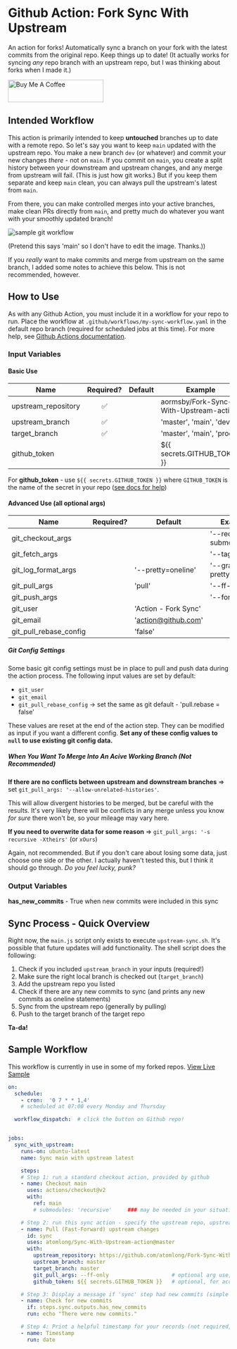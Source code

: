 # Github Action: Fork Sync With Upstream

An action for forks! Automatically sync a branch on your fork with the latest commits from the original repo. Keep things up to date! (It actually works for syncing *any* repo branch with an upstream repo, but I was thinking about forks when I made it.)

<a href="https://www.buymeacoffee.com/aormsby" target="_blank"><img src="https://cdn.buymeacoffee.com/buttons/default-green.png" alt="Buy Me A Coffee" style="height: 51px !important;width: 217px !important;" ></a>

## Intended Workflow

This action is primarily intended to keep **untouched** branches up to date with a remote repo. So let's say you want to keep `main` updated with the upstream repo. You make a new branch `dev` (or whatever) and commit your new changes *there* - not on `main`. If you commit on `main`, you create a split history between your downstream and upstream changes, and any merge from upstream will fail. (This is just how git works.) But if you keep them separate and keep `main` clean, you can always pull the upstream's latest from `main`.

From there, you can make controlled merges into your active branches, make clean PRs directly from `main`, and pretty much do whatever you want with your smoothly updated branch!

<img src="img/workflow.png" alt="sample git workflow">

(Pretend this says 'main' so I don't have to edit the image. Thanks.))

If you *really* want to make commits and merge from upstream on the same branch, I added some notes to achieve this below. This is not recommended, however.

## How to Use

As with any Github Action, you must include it in a workflow for your repo to run. Place the workflow at `.github/workflows/my-sync-workflow.yaml` in the default repo branch (required for scheduled jobs at this time). For more help, see [Github Actions documentation](https://docs.github.com/en/actions).

### Input Variables

#### Basic Use

| Name                | Required?           | Default           | Example |
| ------------------- |:------------------: | ----------------- | ----------
| upstream_repository | :white_check_mark:  |                   | aormsby/Fork-Sync-With-Upstream-action  |
| upstream_branch     | :white_check_mark:  |                   | 'master', 'main', 'dev'                 |
| target_branch       | :white_check_mark:  |                   | 'master', 'main', 'prod'                |
| github_token        |                     |                   | ${{ secrets.GITHUB_TOKEN }}             |

For **github_token** - use `${{ secrets.GITHUB_TOKEN }}` where `GITHUB_TOKEN` is the name of the secret in your repo ([see docs for help](https://docs.github.com/en/actions/configuring-and-managing-workflows/using-variables-and-secrets-in-a-workflow))

#### Advanced Use (all optional args)

| Name                   | Required?           | Default             | Example |
| ---------------------- |:------------------: | ------------------- | ----------
| git_checkout_args      |                     |                     | '--recurse-submodules'     |
| git_fetch_args         |                     |                     | '--tags'                   |
| git_log_format_args    |                     | '--pretty=oneline'  | '--graph --pretty=oneline' |
| git_pull_args          |                     | 'pull'              | '--ff-only'                |
| git_push_args          |                     |                     | '--force'                  |
| git_user               |                     | 'Action - Fork Sync'|                            |
| git_email              |                     | 'action@github.com' |                            |
| git_pull_rebase_config |                     | 'false'             |                            |

##### Git Config Settings

Some basic git config settings must be in place to pull and push data during the action process. The following input values are set by default:

- `git_user`
- `git_email`
- `git_pull_rebase_config` -> set the same as git default - 'pull.rebase = false'

These values are reset at the end of the action step. They can be modified as input if you want a different config. **Set any of these config values to `null` to use existing git config data.**

##### When You Want To Merge Into An Acive Working Branch (Not Recommended)

**If there are no conflicts between upstream and downstream branches** => set `git_pull_args: '--allow-unrelated-histories'`.

This will allow divergent histories to be merged, but be careful with the results. It's very likely there will be conflicts in any merge unless you know *for sure* there won't be, so your mileage may vary here.

**If you need to overwrite data for some reason** => `git_pull_args: '-s recursive -Xtheirs'` (or `xOurs`)

Again, not recommended. But if you don't care about losing some data, just choose one side or the other. I actually haven't tested this, but I think it should go through. *Do you feel lucky, punk?*

### Output Variables

**has_new_commits** - True when new commits were included in this sync

## Sync Process - Quick Overview

Right now, the `main.js` script only exists to execute `upstream-sync.sh`. It's possible that future updates will add functionality. The shell script does the following:

1. Check if you included `upstream_branch` in your inputs (required!)
2. Make sure the right local branch is checked out (`target_branch`)
3. Add the upstream repo you listed
4. Check if there are any new commits to sync (and prints any new commits as oneline statements)
5. Sync from the upstream repo (generally by pulling)
6. Push to the target branch of the target repo

**Ta-da!**

## Sample Workflow
This workflow is currently in use in some of my forked repos. [View Live Sample](https://github.com/aormsby/F-hugo-theme-hello-friend/blob/Working/.github/workflows/wf-fork-sync.yaml)

```yaml
on:
  schedule:
    - cron:  '0 7 * * 1,4'
    # scheduled at 07:00 every Monday and Thursday

  workflow_dispatch:  # click the button on Github repo!


jobs:
  sync_with_upstream:
    runs-on: ubuntu-latest
    name: Sync main with upstream latest

    steps:
    # Step 1: run a standard checkout action, provided by github
    - name: Checkout main
      uses: actions/checkout@v2
      with:
        ref: main
        # submodules: 'recursive'     ### may be needed in your situation

    # Step 2: run this sync action - specify the upstream repo, upstream branch to sync with, and target sync branch
    - name: Pull (Fast-Forward) upstream changes
      id: sync
      uses: atomlong/Sync-With-Upstream-action@master
      with:
        upstream_repository: https://github.com/atomlong/Fork-Sync-With-Upstream-action
        upstream_branch: master
        target_branch: master
        git_pull_args: --ff-only                    # optional arg use, defaults to simple 'pull'
        github_token: ${{ secrets.GITHUB_TOKEN }}   # optional, for accessing repos that require authentication

    # Step 3: Display a message if 'sync' step had new commits (simple test)
    - name: Check for new commits
      if: steps.sync.outputs.has_new_commits
      run: echo "There were new commits."

    # Step 4: Print a helpful timestamp for your records (not required, just nice)
    - name: Timestamp
      run: date
```
